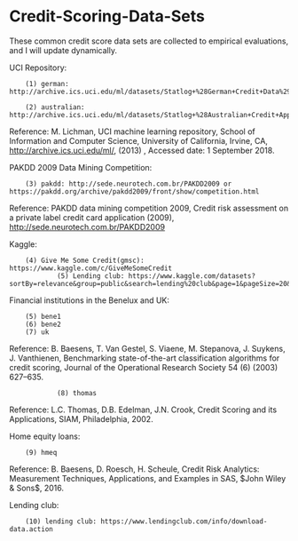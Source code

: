 # Credit-Scoring-Data-Sets
These common credit score data sets are collected to empirical evaluations, and I will update dynamically.

UCI Repository:

		(1) german: http://archive.ics.uci.edu/ml/datasets/Statlog+%28German+Credit+Data%29

		(2) australian: http://archive.ics.uci.edu/ml/datasets/Statlog+%28Australian+Credit+Approval%29

Reference: M. Lichman, UCI machine learning repository, School of Information and Computer Science, University of California, Irvine, CA, http://archive.ics.uci.edu/ml/, (2013) , Accessed date: 1 September 2018.

PAKDD 2009 Data Mining Competition:

		(3) pakdd: http://sede.neurotech.com.br/PAKDD2009 or                    				       https://pakdd.org/archive/pakdd2009/front/show/competition.html
    
Reference: PAKDD data mining competition 2009, Credit risk assessment on a private label credit card application (2009), http://sede.neurotech.com.br/PAKDD2009

Kaggle:

		(4) Give Me Some Credit(gmsc): https://www.kaggle.com/c/GiveMeSomeCredit
                (5) Lending club: https://www.kaggle.com/datasets?sortBy=relevance&group=public&search=lending%20club&page=1&pageSize=20&size=all&filetype=all&license=all
    
Financial institutions in the Benelux and UK:

		(5) bene1
		(6) bene2
		(7) uk
		
Reference: B. Baesens, T. Van Gestel, S. Viaene, M. Stepanova, J. Suykens, J. Vanthienen, Benchmarking state-of-the-art classification algorithms for credit scoring, Journal of the Operational Research Society 54 (6) (2003) 627–635.


                (8) thomas

Reference: L.C. Thomas, D.B. Edelman, J.N. Crook, Credit Scoring and its Applications, SIAM, Philadelphia, 2002.

Home equity loans:

		(9) hmeq
		
Reference: B. Baesens, D. Roesch, H. Scheule, Credit Risk Analytics: Measurement Techniques, Applications, and Examples in SAS, $John Wiley & Sons$, 2016.


Lending club:

		(10) lending club: https://www.lendingclub.com/info/download-data.action
